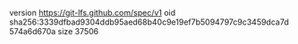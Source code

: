 version https://git-lfs.github.com/spec/v1
oid sha256:3339dfbad9304ddb95aed68b40c9e19ef7b5094797c9c3459dca7d574a6d670a
size 37506
